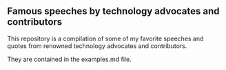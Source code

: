 ## Famous speeches by technology advocates and contributors

This repository is a compilation of some of my favorite speeches and quotes from renowned technology advocates and contributors.

They are contained in the examples.md file.
